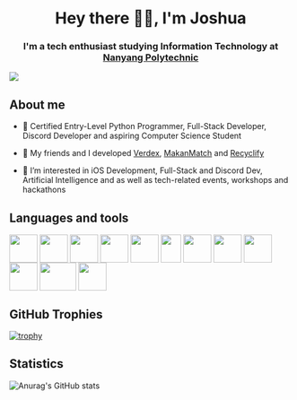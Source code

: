 <h1 align='center'>Hey there 👋🏻, I'm Joshua</h1>
<h3 align='center'>I'm a tech enthusiast studying Information Technology at <a href="https://www.nyp.edu.sg">Nanyang Polytechnic</a></h3>

![](https://komarev.com/ghpvc/?username=Sadliquid&color=red)

## About me

- 🌱 Certified Entry-Level Python Programmer, Full-Stack Developer, Discord Developer and aspiring Computer Science Student

- 👾 My friends and I developed [Verdex](https://verdex.prakhar.app), [MakanMatch](https://makanmatch.com) and [Recyclify](https://recyclify.live)
  
- 🤔 I’m interested in iOS Development, Full-Stack and Discord Dev, Artificial Intelligence and as well as tech-related events, workshops and hackathons

## Languages and tools
<p align='left'>
  <a href="https://www.python.org" title="Python"><img src="https://github.com/Sadliquid/Sadliquid/assets/131176908/ef8028f9-9a3c-4eb7-b9c0-35479e5ba356" width="50" height="50" align="center"></a>
  <a href="https://learn.microsoft.com/en-us/dotnet/csharp/" title="C#"><img src="https://github.com/Sadliquid/Sadliquid/assets/131176908/041f2b99-ba86-4ac4-b154-86f48f3a4568" width="50" height="50" align="center"></a>
  <a href="https://aws.amazon.com/what-is/sql/#:~:text=Structured%20query%20language%20(SQL)%20is,relationships%20between%20the%20data%20values." title="SQL"><img src="https://github.com/Sadliquid/Sadliquid/assets/131176908/457f2179-c77b-48b3-9eed-86100a740ea0" width="50" height="50" align="center"></a>
  <a href="https://html.com/html5" title="HTML5"><img src="https://github.com/Sadliquid/Sadliquid/assets/131176908/c7c732e6-bbf8-49c4-bef4-678877e430d3" width="50" height="50" align="center"></a>
  <a href="https://developer.mozilla.org/en-US/docs/Web/CSS#" title="CSS"><img src="https://github.com/Sadliquid/Sadliquid/assets/131176908/313f61ff-ee0e-447a-9214-1a87fa66ad8a" width="50" height="50" align="center"></a>
  <a href="https://developer.mozilla.org/en-US/docs/Web/JavaScript#" title="Javascript"><img src="https://github.com/Sadliquid/Sadliquid/assets/131176908/7da7fe79-fc28-41d3-8978-c52c6e54d62e" width="36" height="50" align="center"></a>
  <a href="https://www.figma.com" title="Figma"><img src="https://github.com/Sadliquid/Sadliquid/assets/131176908/58b74ae9-df07-4543-97e4-284974cbcc2c" width="50" height="50" align="center"></a>
  <a href="https://www.swift.org" title="Swift"><img src="https://github.com/Sadliquid/Sadliquid/assets/131176908/c8c1c8c3-5591-4056-ab54-2727286ff965" width="50" height="50" align="center"></a>
  <a href="https://flask.palletsprojects.com" title="Flask"><img src="https://github.com/Sadliquid/Sadliquid/assets/131176908/e67417f9-b730-45f0-8738-573fbecc9f6e" width="50" height="50" align="center"></a>
  <a href="https://git-scm.com" title="Git"><img src="https://github.com/Sadliquid/Sadliquid/assets/131176908/a6ae5fca-c90d-4ad0-a9c0-c876283c847a" width="50" height="50" align="center"></a>
  <a href="https://firebase.google.com" title="Firebase"><img src="https://github.com/Sadliquid/Sadliquid/assets/131176908/933a5e52-7c2f-4325-be97-e275794c170c" width="65" height="50" align="center"></a>
  <a href="https://nodejs.org/en" title="NodeJS"><img src="https://github.com/Sadliquid/Sadliquid/assets/131176908/f050f3f3-9c70-4f49-a502-a54c69af0356" width="50" height="50" align="center"></a>
</p>

## GitHub Trophies
[![trophy](https://github-profile-trophy.vercel.app/?username=Sadliquid&margin-w=15&column=7)](https://github.com/ryo-ma/github-profile-trophy) 

## Statistics

![Anurag's GitHub stats](https://github-readme-stats.vercel.app/api?username=Sadliquid&show_icons=true)
